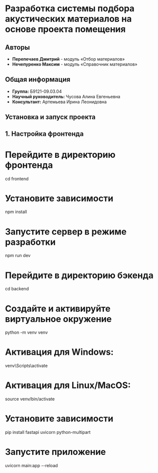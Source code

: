 # Разработка системы подбора акустических материалов на основе проекта помещения

## Авторы
- **Перепечаев Дмитрий** - модуль «Отбор материалов»
- **Нечепуренко Максим** - модуль «Справочник материалов»

## Общая информация
- **Группа:** Б9121-09.03.04
- **Научный руководитель:** Чусова Алина Евгеньевна
- **Консультант:** Артемьева Ирина Леонидовна

## Установка и запуск проекта

## 1. Настройка фронтенда
# Перейдите в директорию фронтенда
cd frontend

# Установите зависимости
npm install

# Запустите сервер в режиме разработки
npm run dev
# Перейдите в директорию бэкенда
cd backend

# Создайте и активируйте виртуальное окружение
python -m venv venv

# Активация для Windows:
venv\Scripts\activate

# Активация для Linux/MacOS:
source venv/bin/activate

# Установите зависимости
pip install fastapi uvicorn python-multipart

# Запустите приложение
uvicorn main:app --reload
